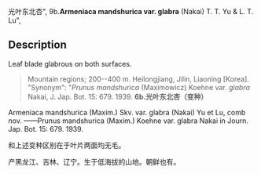 光叶东北杏",
9b.**Armeniaca mandshurica var. glabra** (Nakai) T. T. Yu & L. T. Lu",

## Description
Leaf blade glabrous on both surfaces.

> Mountain regions; 200--400 m. Heilongjiang, Jilin, Liaoning [Korea].
  "Synonym": "*Prunus mandshurica* (Maximowicz) Koehne var. *glabra* Nakai, J. Jap. Bot. 15: 679. 1939.
**6b.光叶东北杏（变种）**

Armeniaca mandshurica (Maxim.) Skv. var. glabra (Nakai) Yu et Lu, comb nov. ——Prunus mandshurica (Maxim.) Koehne var. glabra Nakai in Journ. Jap. Bot. 15: 679. 1939.

和上述变种区别在于叶片两面均无毛。

产黑龙江、吉林、辽宁。生于低海拔的山地。朝鲜也有。
